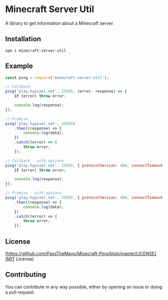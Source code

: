# Minecraft Server Util
A library to get information about a Minecraft server.

## Installation
`npm i minecraft-server-util`

## Example
```js
const ping = require('minecraft-server-util');

// Callback
ping('play.hypixel.net', 25565, (error, response) => {
    if (error) throw error;

    console.log(response);
});

// Promise
ping('play.hypixel.net', 25565)
    .then((response) => {
        console.log(data);
    })
    .catch((error) => {
        throw error;
    });

// Callback - with options
ping('play.hypixel.net', 25565, { protocolVersion: 498, connectTimeout: 1000 * 10 }, (error, response) => {
    if (error) throw error;

    console.log(response);
});

// Promise - with options
ping('play.hypixel.net', 25565, { protocolVersion: 498, connectTimeout: 1000 * 10 })
    .then((response) => {
        console.log(data);
    })
    .catch((error) => {
        throw error;
    });
```

## License
[https://github.com/PassTheMayo/Minecraft-Ping/blob/master/LICENSE](MIT License)

## Contributing
You can contribute in any way possible, either by opening an issue or doing a pull request.